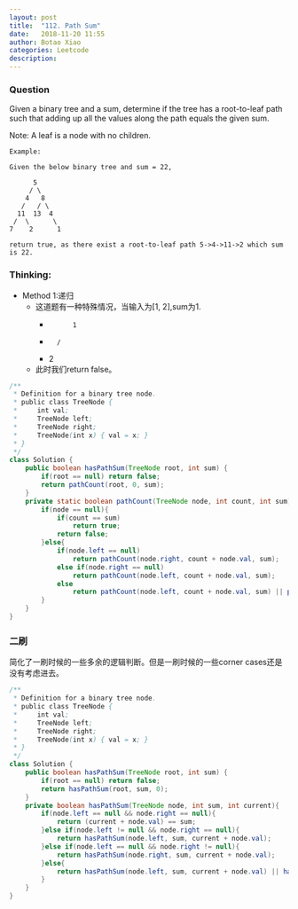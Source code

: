 ```yaml
---
layout: post
title:  "112. Path Sum"
date:   2018-11-20 11:55
author: Botao Xiao
categories: Leetcode
description:
---
```

### Question
Given a binary tree and a sum, determine if the tree has a root-to-leaf path such that adding up all the values along the path equals the given sum.

Note: A leaf is a node with no children.
```
Example:

Given the below binary tree and sum = 22,

      5
     / \
    4   8
   /   / \
  11  13  4
 /  \      \
7    2      1

return true, as there exist a root-to-leaf path 5->4->11->2 which sum is 22.
```

### Thinking:
* Method 1:递归
	* 这道题有一种特殊情况，当输入为[1, 2],sum为1.
		* 			1
		* 		/
		* 	2
	* 此时我们return false。

```Java
/**
 * Definition for a binary tree node.
 * public class TreeNode {
 *     int val;
 *     TreeNode left;
 *     TreeNode right;
 *     TreeNode(int x) { val = x; }
 * }
 */
class Solution {
    public boolean hasPathSum(TreeNode root, int sum) {
        if(root == null) return false;
        return pathCount(root, 0, sum);
    }
    private static boolean pathCount(TreeNode node, int count, int sum){
        if(node == null){
            if(count == sum)
                return true;
            return false;
        }else{
            if(node.left == null)
                return pathCount(node.right, count + node.val, sum);
            else if(node.right == null)
                return pathCount(node.left, count + node.val, sum);
            else
                return pathCount(node.left, count + node.val, sum) || pathCount(node.right, count + node.val, sum);
        }
    }
}
```

### 二刷
简化了一刷时候的一些多余的逻辑判断。但是一刷时候的一些corner cases还是没有考虑进去。
```Java
/**
 * Definition for a binary tree node.
 * public class TreeNode {
 *     int val;
 *     TreeNode left;
 *     TreeNode right;
 *     TreeNode(int x) { val = x; }
 * }
 */
class Solution {
    public boolean hasPathSum(TreeNode root, int sum) {
        if(root == null) return false;
        return hasPathSum(root, sum, 0);
    }
    private boolean hasPathSum(TreeNode node, int sum, int current){
        if(node.left == null && node.right == null){
            return (current + node.val) == sum;
        }else if(node.left != null && node.right == null){
            return hasPathSum(node.left, sum, current + node.val);
        }else if(node.left == null && node.right != null){
            return hasPathSum(node.right, sum, current + node.val);
        }else{
            return hasPathSum(node.left, sum, current + node.val) || hasPathSum(node.right, sum, current + node.val);
        }
    }
}
```